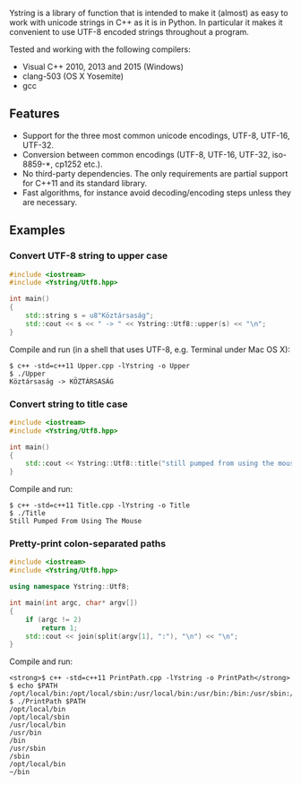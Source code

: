 Ystring is a library of function that is intended to make it (almost) as easy
to  work with unicode strings in C++ as it is in Python. In particular it
makes it convenient to use UTF-8 encoded strings throughout a program.

Tested and working with the following compilers:
* Visual C++ 2010, 2013 and 2015 (Windows)
* clang-503 (OS X Yosemite)
* gcc

Features
--------
* Support for the three most common unicode encodings, UTF-8, UTF-16, UTF-32.
* Conversion between common encodings (UTF-8, UTF-16, UTF-32, iso-8859-*, cp1252 etc.).
* No third-party dependencies. The only requirements are partial support for C++11 and its standard library.
* Fast algorithms, for instance avoid decoding/encoding steps unless they are necessary.

Examples
--------

### Convert UTF-8 string to upper case

```cpp
#include <iostream>
#include <Ystring/Utf8.hpp>

int main()
{
    std::string s = u8"Köztársaság";
    std::cout << s << " -> " << Ystring::Utf8::upper(s) << "\n";
}
```

Compile and run (in a shell that uses UTF-8, e.g. Terminal under Mac OS X): 

    $ c++ -std=c++11 Upper.cpp -lYstring -o Upper
    $ ./Upper
    Köztársaság -> KÖZTÁRSASÁG

### Convert string to title case

```cpp
#include <iostream>
#include <Ystring/Utf8.hpp>

int main()
{
    std::cout << Ystring::Utf8::title("still pumped from using the mouse\n");
}
```

Compile and run: 

    $ c++ -std=c++11 Title.cpp -lYstring -o Title
    $ ./Title
    Still Pumped From Using The Mouse

### Pretty-print colon-separated paths

```cpp
#include <iostream>
#include <Ystring/Utf8.hpp>

using namespace Ystring::Utf8;

int main(int argc, char* argv[])
{
    if (argc != 2)
        return 1;
    std::cout << join(split(argv[1], ":"), "\n") << "\n";
}
```

Compile and run: 

    <strong>$ c++ -std=c++11 PrintPath.cpp -lYstring -o PrintPath</strong>
    $ echo $PATH
    /opt/local/bin:/opt/local/sbin:/usr/local/bin:/usr/bin:/bin:/usr/sbin:/sbin:~/bin
    $ ./PrintPath $PATH
    /opt/local/bin
    /opt/local/sbin
    /usr/local/bin
    /usr/bin
    /bin
    /usr/sbin
    /sbin
    /opt/local/bin
    ~/bin
